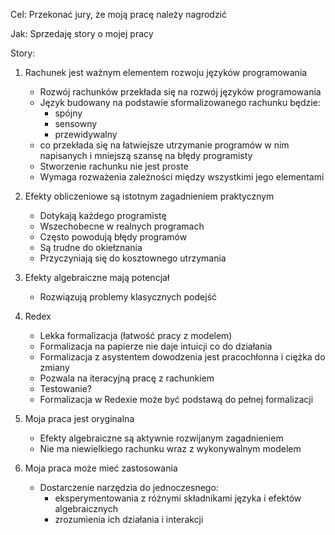 Cel: Przekonać jury, że moją pracę należy nagrodzić

Jak: Sprzedaję story o mojej pracy

Story:

1.  Rachunek jest ważnym elementem rozwoju języków programowania
    - Rozwój rachunków przekłada się na rozwój języków programowania
    - Język budowany na podstawie sformalizowanego rachunku będzie:
      + spójny
      + sensowny
      + przewidywalny
    - co przekłada się na łatwiejsze utrzymanie programów w nim napisanych
      i mniejszą szansę na błędy programisty
    - Stworzenie rachunku nie jest proste
    - Wymaga rozważenia zależności między wszystkimi jego elementami

2.  Efekty obliczeniowe są istotnym zagadnieniem praktycznym
    - Dotykają każdego programistę
    - Wszechobecne w realnych programach
    - Często powodują błędy programów
    - Są trudne do okiełznania
    - Przyczyniają się do kosztownego utrzymania

3.  Efekty algebraiczne mają potencjał
    - Rozwiązują problemy klasycznych podejść

4.  Redex
    - Lekka formalizacja (łatwość pracy z modelem)
    - Formalizacja na papierze nie daje intuicji co do działania
    - Formalizacja z asystentem dowodzenia jest pracochłonna i ciężka do zmiany
    - Pozwala na iteracyjną pracę z rachunkiem
    - Testowanie?
    - Formalizacja w Redexie może być podstawą do pełnej formalizacji

5.  Moja praca jest oryginalna
    - Efekty algebraiczne są aktywnie rozwijanym zagadnieniem
    - Nie ma niewielkiego rachunku wraz z wykonywalnym modelem

6.  Moja praca może mieć zastosowania
    - Dostarczenie narzędzia do jednoczesnego:
      + eksperymentowania z różnymi składnikami języka i efektów algebraicznych
      + zrozumienia ich działania i interakcji